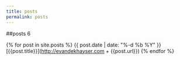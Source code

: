 ```yaml
---
title: posts
permalink: posts
---
```


##posts 6

{% for post in site.posts %}
{{ post.date | date: "%-d %b %Y" }} [{{post.title}}](http://evandekhayser.com + {{post.url}})
{% endfor %}
